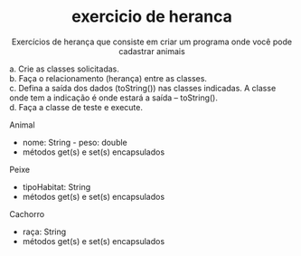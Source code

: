 <h1 align="center"> exercicio de heranca</h1>

<p align="center">Exercícios de herança que consiste em criar um programa onde 
você pode cadastrar animais</p>

<a> a. Crie as classes solicitadas.</a></br>
<a>b. Faça o relacionamento (herança) entre as classes.</a></br>
c. Defina a saída dos dados (toString()) nas classes indicadas. A classe onde tem a indicação
é onde estará a saída – toString().</br>
d. Faça a classe de teste e execute.</br>

Animal
- nome: String - peso: double
- métodos get(s) e set(s) encapsulados
 
Peixe
- tipoHabitat: String
- métodos get(s) e set(s) encapsulados

Cachorro
- raça: String
- métodos get(s) e set(s) encapsulados </a>

